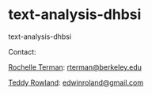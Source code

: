 # text-analysis-dhbsi
text-analysis-dhbsi

Contact:

[Rochelle Terman](https://github.com/rochelleterman/): rterman@berkeley.edu

[Teddy Rowland](https://github.com/teddyroland): edwinroland@gmail.com